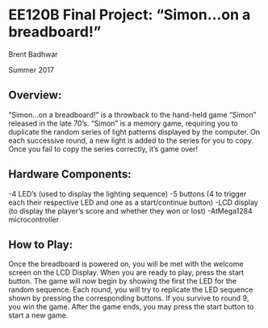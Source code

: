 # EE120B Final Project: “Simon…on a breadboard!”
Brent Badhwar

Summer 2017

## Overview:

“Simon…on a breadboard!” is a throwback to the hand-held game “Simon” released in
the late 70’s. “Simon” is a memory game, requiring you to duplicate the random series of light
patterns displayed by the computer. On each successive round, a new light is added to the
series for you to copy. Once you fail to copy the series correctly, it’s game over!

## Hardware Components:

-4 LED’s (used to display the lighting sequence)
-5 buttons (4 to trigger each their respective LED and one as a start/continue button)
-LCD display (to display the player’s score and whether they won or lost)
-AtMega1284 microcontroller

## How to Play:

Once the breadboard is powered on, you will be met with the welcome screen on the
LCD Display. When you are ready to play, press the start button. The game will now begin by
showing the first the LED for the random sequence. Each round, you will try to replicate the
LED sequence shown by pressing the corresponding buttons. If you survive to round 9, you
win the game. After the game ends, you may press the start button to start a new game.
